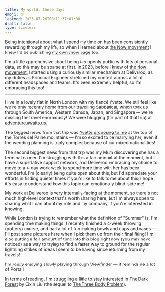 ```yaml
---
title: My world, these days
emoji: 🤓
lastmod: 2023-07-26T08:11:37+01:00
draft: false
type: timeless
---
```


Being intentional about what I spend my time on has been consistently rewarding through my life, so when I learned about [the Now movement](https://nownownow.com/about) I knew I'd be publishing [my own /now page](https://www.byjp.me/now) too.

I'm a little apprehensive about being _too_ openly public with lots of personal data, so this may be sparse at first. In 2023, before I knew of [the Now movement](https://nownownow.com/about), I started using a curiously similar mechanism at Deliveroo, as my duties as Principal Engineer stretched my context across a lot of different headspaces and teams. It's been extremely helpful, so I'm embracing this too!

---

I live in a lovely flat in North London with my fiancé Yvette. We still feel like we're only recently home from our travelling Sabbatical, which took us through South America, Western Canada, Japan, and Singapore — we're missing the travel enormously! We were blogging (for part of that trip) at [adventure.awaits.us](https://adventure.awaits.us).

The biggest news from that trip was [Yvette proposing to me](https://adventure.awaits.us/a-patagonian-love-story/) at the top of the Torres del Paine mountains — I'm so excited to be marrying her, even if the wedding planning is triply complex because of our mixed nationalities!

The second biggest news from that trip was my Mum discovering she has a terminal cancer. I'm struggling with this a fair amount at the moment, but I have a superlative support network, and Deliveroo embracing my choice to move to a 4-day work week to spend more time with her has been wonderful. I'm (clearly) being quite open about this, but I'd appreciate your efforts in finding quieter times if you'd like to talk to me about this; I hope it's easy to understand how this topic can emotionally blind-side me!

My work at Deliveroo is very internally-facing at the moment, so there's not much high-level context that's worth sharing here, but I'm always open to sharing what I can about my role and my company, if you're interested in knowing.

While London is trying to remember what the definition of "Summer" is, I'm spending time making things. I recently finished a 4-week throwing (pottery) course, and had a lot of fun making bowls and cups and vases — I'll post some pictures here when I pick them up from their final firing! I'm also putting a fair amount of time into this blog right now (you may have noticed) as a way to trying to find a faster way to ground for the regular lightning strikes of ideas I seem to be having since returning from my travels!

I'm _really_ enjoying slowly playing through [Viewfinder](https://thunderfulgames.com/games/viewfinder/) — it reminds ne a lot of Portal!

In terms of reading, I'm struggling a little to stay interested in [The Dark Forest](https://openlibrary.org/books/OL39524585M/Dark_Forest) by Cixin Liu (the sequel to [The Three Body Problem](https://openlibrary.org/works/OL17267881W/%E4%B8%89%E4%BD%93)).
